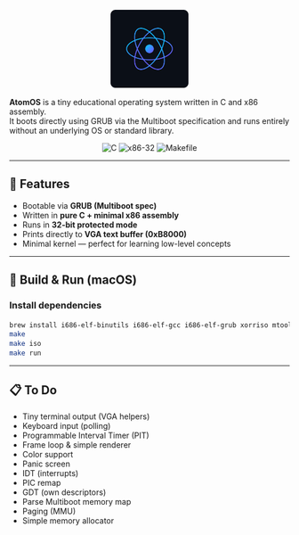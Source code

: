 <p align="center">
  <img src="logo.svg" width="140" alt="AtomOS logo">
</p>

**AtomOS** is a tiny educational operating system written in C and x86 assembly.  
It boots directly using GRUB via the Multiboot specification and runs entirely without an underlying OS or standard library.

<p align="center">
  <img src="https://img.shields.io/badge/language-C-blue?style=flat-square" alt="C">
  <img src="https://img.shields.io/badge/arch-x86--32-red?style=flat-square" alt="x86-32">
  <img src="https://img.shields.io/badge/build-Makefile-lightgrey?style=flat-square" alt="Makefile">
</p>

---

## 🚀 Features

- Bootable via **GRUB (Multiboot spec)**
- Written in **pure C + minimal x86 assembly**
- Runs in **32-bit protected mode**
- Prints directly to **VGA text buffer (0xB8000)**
- Minimal kernel — perfect for learning low-level concepts

---

## 🧰 Build & Run (macOS)

### Install dependencies

```bash
brew install i686-elf-binutils i686-elf-gcc i686-elf-grub xorriso mtools qemu
make
make iso
make run
```

---

## 📋 To Do

- Tiny terminal output (VGA helpers)
- Keyboard input (polling)
- Programmable Interval Timer (PIT)
- Frame loop & simple renderer
- Color support
- Panic screen
- IDT (interrupts)
- PIC remap
- GDT (own descriptors)
- Parse Multiboot memory map
- Paging (MMU)
- Simple memory allocator



